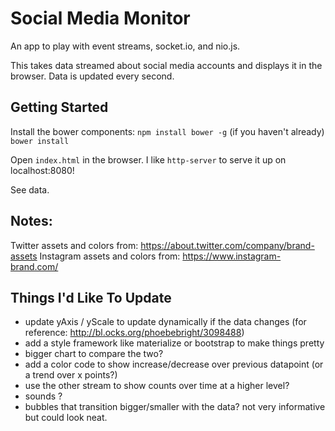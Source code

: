 Social Media Monitor
====================

An app to play with event streams, socket.io, and nio.js.

This takes data streamed about social media accounts and displays it in the browser. Data is updated every second.

## Getting Started

Install the bower components:
`npm install bower -g` (if you haven't already)
`bower install`

Open `index.html` in the browser. I like `http-server` to serve it up on localhost:8080!

See data.

## Notes:

Twitter assets and colors from: https://about.twitter.com/company/brand-assets
Instagram assets and colors from: https://www.instagram-brand.com/

## Things I'd Like To Update

- update yAxis / yScale to update dynamically if the data changes (for reference: http://bl.ocks.org/phoebebright/3098488)
- add a style framework like materialize or bootstrap to make things pretty
- bigger chart to compare the two?
- add a color code to show increase/decrease over previous datapoint (or a trend over x points?)
- use the other stream to show counts over time at a higher level?
- sounds ?
- bubbles that transition bigger/smaller with the data? not very informative but could look neat.